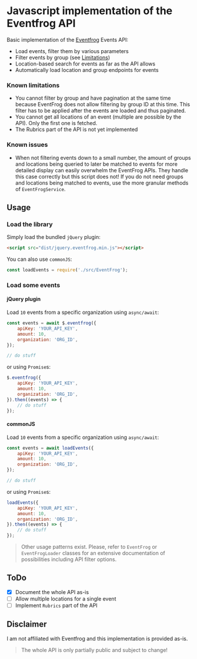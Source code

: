 # Javascript implementation of the Eventfrog API

Basic implementation of the [Eventfrog](https://eventfrog.ch) Events API:
* Load events, filter them by various parameters
* Filter events by group (see [Limitations](#known-limitations))
* Location-based search for events as far as the API allows
* Automatically load location and group endpoints for events

### Known limitations

* You cannot filter by group and have pagination at the same time because EventFrog does not allow filtering by group ID
  at this time. This filter has to be applied after the events are loaded and thus paginated.
* You cannot get all locations of an event (multiple are possible by the API). Only the first one is fetched.
* The Rubrics part of the API is not yet implemented

### Known issues

* When not filtering events down to a small number, the amount of groups and locations being queried to later be matched
  to events for more detailed display can easily overwhelm the EventFrog APIs. They handle this case correctly but this
  script does not! If you do not need groups and locations being matched to events, use the more granular methods of `EventFrogService`.

## Usage

### Load the library

Simply load the bundled `jQuery` plugin:

```html
<script src="dist/jquery.eventfrog.min.js"></script>
```

You can also use `commonJS`:

```js
const loadEvents = require('./src/EventFrog');
```

### Load some events

#### jQuery plugin

Load `10` events from a specific organization using `async/await`:

```js
const events = await $.eventfrog({
    apiKey: 'YOUR_API_KEY',
    amount: 10,
    organization: 'ORG_ID',
});

// do stuff
```

or using `Promise`s:

```js
$.eventfrog({
    apiKey: 'YOUR_API_KEY',
    amount: 10,
    organization: 'ORG_ID',
}).then((events) => {
    // do stuff
});
```

#### commonJS

Load `10` events from a specific organization using `async/await`:

```js
const events = await loadEvents({
    apiKey: 'YOUR_API_KEY',
    amount: 10,
    organization: 'ORG_ID',
});

// do stuff
```

or using `Promise`s:

```js
loadEvents({
    apiKey: 'YOUR_API_KEY',
    amount: 10,
    organization: 'ORG_ID',
}).then((events) => {
    // do stuff
});
```


> Other usage patterns exist. Please, refer to `EventFrog` or `EventFrogLoader` classes for an extensive documentation of possibilities including API filter options.

## ToDo

- [x] Document the whole API as-is
- [ ] Allow multiple locations for a single event
- [ ] Implement `Rubrics` part of the API

## Disclaimer

I am not affiliated with Eventfrog and this implementation is provided as-is.

> The whole API is only partially public and subject to change!
